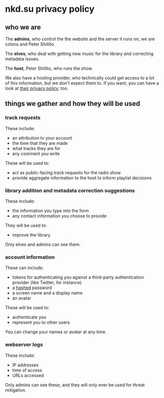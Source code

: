 # nkd.su privacy policy

## who we are

The **admins**, who control the the website and the server it runs on; we are
colons and Peter Shillito.

The **elves**, who deal with getting new music for the library and correcting
metadata issues.

The **host**, Peter Shillito, who runs the show.

We also have a hosting provider, who technically could get access to a lot of
this information, but we don't expect them to. If you want, you can have a look
at [their privacy policy][linode-privacy], too.

[linode-privacy]: https://docs.djangoproject.com/en/3.2/topics/auth/passwords/#how-django-stores-passwords "Linode's privacy policy"

## things we gather and how they will be used

### track requests

These include:

- an attribution to your account
- the time that they are made
- what tracks they are for
- any comment you write

These will be used to:

- act as public-facing track requests for the radio show
- provide aggregate information to the host to inform playlist decisions

### library addition and metadata correction suggestions

These include:

- the information you type into the form
- any contact information you choose to provide

They will be used to:

- improve the library

Only elves and admins can see them.

### account information

These can include:

- tokens for authenticating you against a third-party authentication provider
  (like Twitter, for instance)
- a [hashed][django-password-storage] password
- a screen name and a display name
- an avatar

[django-password-storage]: https://docs.djangoproject.com/en/3.2/topics/auth/passwords/#how-django-stores-passwords "how Django stores passwords"

These will be used to:

- authenticate you
- represent you to other users

You can change your names or avatar at any time.

### webserver logs

These include:

- IP addresses
- time of access
- URLs accessed

Only admins can see these, and they will only ever be used for threat
mitigation.
